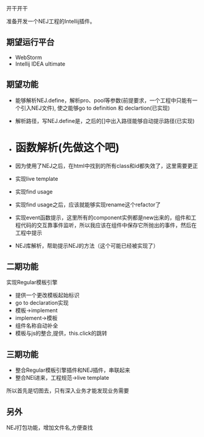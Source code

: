 开干开干

准备开发一个NEJ工程的Intellij插件。

## 期望运行平台

* WebStorm
* Intellij IDEA ultimate

## 期望功能

* 能够解析NEJ.define，解析pro、pool等参数(前提要求，一个工程中只能有一个引入NEJ文件), 使之能够go to definition 和 declartion(已实现)

* 解析路径，写NEJ.define是，之后的[]中出入路径能够自动提示路径(已实现)

* # 函数解析(先做这个吧)

* 因为使用了NEJ之后，在html中找到的所有class和id都失效了，这里需要更正

* 实现live template

* 实现find usage

* 实现find usage之后，应该就能够实现rename这个refactor了

* 实现event函数提示，这里所有的component实例都是new出来的，组件和工程代码的交互靠事件监听，所以我应该在组件中保存它所抛出的事件，然后在工程中提示

* NEJ库解析，帮助提示NEJ的方法（这个可能已经被实现了）

## 二期功能

实现Regular模板引擎

* 提供一个更改模板起始标识
* go to declaration实现
* 模板->implement
* implement->模板
* 组件名称自动补全
* 模板与js的整合,提供，this.click的跳转

## 三期功能

* 整合Regular模板引擎插件和NEJ插件，串联起来
* 整合NEI进来，工程规范->live template


所以首先是切图去，只有深入业务才能发现业务需要


## 另外
NEJ打包功能，增加文件名,方便查找
